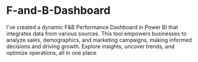 # F-and-B-Dashboard
I've created a dynamic F&amp;B Performance Dashboard in Power BI that integrates data from various sources. This tool empowers businesses to analyze sales, demographics, and marketing campaigns, making informed decisions and driving growth. Explore insights, uncover trends, and optimize operations, all in one place.
